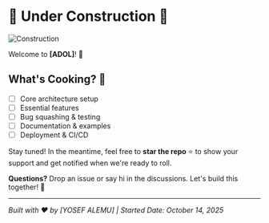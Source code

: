 # 🚧 Under Construction 🚧

![Construction](https://img.shields.io/badge/status-under%20construction-yellow?style=for-the-badge&logo=construction)

Welcome to **[ADOL]**! 🎉

## What's Cooking? 🍳
- [ ] Core architecture setup
- [ ] Essential features
- [ ] Bug squashing & testing
- [ ] Documentation & examples
- [ ] Deployment & CI/CD

Stay tuned! In the meantime, feel free to **star the repo** ⭐ to show your support and get notified when we're ready to roll.

**Questions?** Drop an issue or say hi in the discussions. Let's build this together! 🤝

---

*Built with ❤️ by [YOSEF ALEMU] | Started Date: October 14, 2025*
